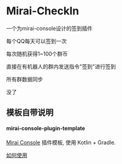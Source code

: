 # Mirai-CheckIn
一个为mirai-console设计的签到插件

每个QQ每天可以签到一次

每次随机获得1~100个群币

直接在有机器人的群内发送指令"签到"进行签到

所有群数据同步

没了

## 模板自带说明
#### mirai-console-plugin-template

[Mirai Console](https://github.com/mamoe/mirai-console) 插件模板, 使用 Kotlin + Gradle.

[如何使用](https://github.com/project-mirai/how-to-use-plugin-template)

